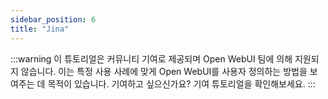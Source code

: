 ```yaml
---
sidebar_position: 6
title: "Jina"
---
```


:::warning
이 튜토리얼은 커뮤니티 기여로 제공되며 Open WebUI 팀에 의해 지원되지 않습니다. 이는 특정 사용 사례에 맞게 Open WebUI를 사용자 정의하는 방법을 보여주는 데 목적이 있습니다. 기여하고 싶으신가요? 기여 튜토리얼을 확인해보세요.
:::
